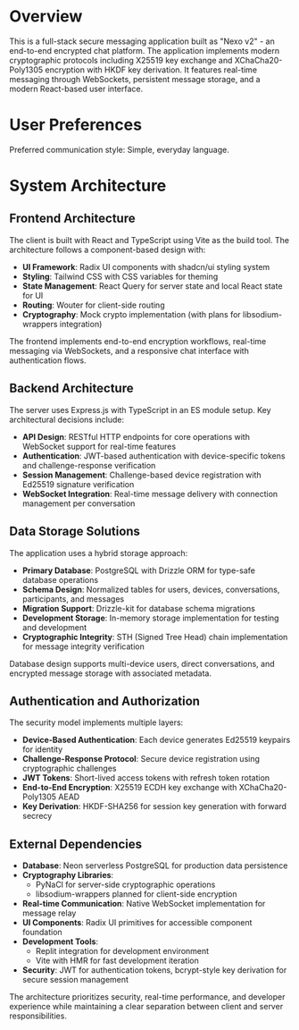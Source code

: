 # Overview

This is a full-stack secure messaging application built as "Nexo v2" - an end-to-end encrypted chat platform. The application implements modern cryptographic protocols including X25519 key exchange and XChaCha20-Poly1305 encryption with HKDF key derivation. It features real-time messaging through WebSockets, persistent message storage, and a modern React-based user interface.

# User Preferences

Preferred communication style: Simple, everyday language.

# System Architecture

## Frontend Architecture

The client is built with React and TypeScript using Vite as the build tool. The architecture follows a component-based design with:

- **UI Framework**: Radix UI components with shadcn/ui styling system
- **Styling**: Tailwind CSS with CSS variables for theming
- **State Management**: React Query for server state and local React state for UI
- **Routing**: Wouter for client-side routing
- **Cryptography**: Mock crypto implementation (with plans for libsodium-wrappers integration)

The frontend implements end-to-end encryption workflows, real-time messaging via WebSockets, and a responsive chat interface with authentication flows.

## Backend Architecture

The server uses Express.js with TypeScript in an ES module setup. Key architectural decisions include:

- **API Design**: RESTful HTTP endpoints for core operations with WebSocket support for real-time features
- **Authentication**: JWT-based authentication with device-specific tokens and challenge-response verification
- **Session Management**: Challenge-based device registration with Ed25519 signature verification
- **WebSocket Integration**: Real-time message delivery with connection management per conversation

## Data Storage Solutions

The application uses a hybrid storage approach:

- **Primary Database**: PostgreSQL with Drizzle ORM for type-safe database operations
- **Schema Design**: Normalized tables for users, devices, conversations, participants, and messages
- **Migration Support**: Drizzle-kit for database schema migrations
- **Development Storage**: In-memory storage implementation for testing and development
- **Cryptographic Integrity**: STH (Signed Tree Head) chain implementation for message integrity verification

Database design supports multi-device users, direct conversations, and encrypted message storage with associated metadata.

## Authentication and Authorization

The security model implements multiple layers:

- **Device-Based Authentication**: Each device generates Ed25519 keypairs for identity
- **Challenge-Response Protocol**: Secure device registration using cryptographic challenges
- **JWT Tokens**: Short-lived access tokens with refresh token rotation
- **End-to-End Encryption**: X25519 ECDH key exchange with XChaCha20-Poly1305 AEAD
- **Key Derivation**: HKDF-SHA256 for session key generation with forward secrecy

## External Dependencies

- **Database**: Neon serverless PostgreSQL for production data persistence
- **Cryptography Libraries**: 
  - PyNaCl for server-side cryptographic operations
  - libsodium-wrappers planned for client-side encryption
- **Real-time Communication**: Native WebSocket implementation for message relay
- **UI Components**: Radix UI primitives for accessible component foundation
- **Development Tools**: 
  - Replit integration for development environment
  - Vite with HMR for fast development iteration
- **Security**: JWT for authentication tokens, bcrypt-style key derivation for secure session management

The architecture prioritizes security, real-time performance, and developer experience while maintaining a clear separation between client and server responsibilities.
